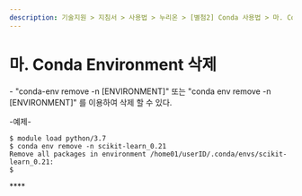 ```yaml
---
description: 기술지원 > 지침서 > 사용법 > 누리온 > [별첨2] Conda 사용법 > 마. Conda Environment 삭제
---
```


# 마. Conda Environment 삭제

\- "conda-env remove -n \[ENVIRONMENT]" 또는 "conda env remove -n \[ENVIRONMENT]" 를 이용하여 삭제 할 수 있다.

&#x20;

\-예제-

```
$ module load python/3.7
$ conda env remove -n scikit-learn_0.21
Remove all packages in environment /home01/userID/.conda/envs/scikit-learn_0.21:
$
```

&#x20;****&#x20;
